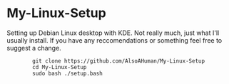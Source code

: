 # My-Linux-Setup
Setting up Debian Linux desktop with KDE. Not really much, just what I'll usually install. If you have any reccomendations or something feel free to suggest a change. 

            git clone https://github.com/AlsoAHuman/My-Linux-Setup
            cd My-Linux-Setup
            sudo bash ./setup.bash
